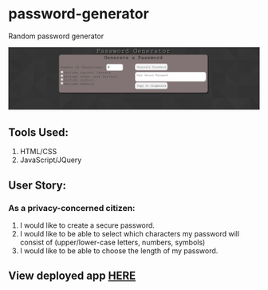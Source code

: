 # password-generator
Random password generator 

![](./passwordGenerator.gif)

## Tools Used:
1. HTML/CSS
2. JavaScript/JQuery

## User Story: 
### As a privacy-concerned citizen: 
1. I would like to create a secure password.
2. I would like to be able to select which characters my password will consist of (upper/lower-case letters, numbers, symbols)
3. I would like to be able to choose the length of my password.

## View deployed app [HERE](https://nich-o-las.github.io/password_generator/)
